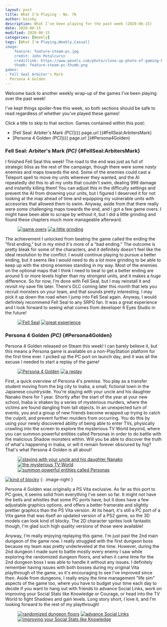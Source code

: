 ```yaml
---
layout: post
title: What I'm Playing - No. 76
author: bsinky
description: What I've been playing for the past week (2020-06-15)
date: 2020-06-15
modified: 2020-06-15
categories: [Weekly]
tags: [What I'm Playing,Weekly,Casual]
image:
    feature: feature-steam-pc.jpg
    credit: John Petalcurin
    creditlink: https://www.pexels.com/photo/close-up-photo-of-gaming-keyboard-2115257/
    thumb: feature-steam-pc-thumb.png
games:
- Fell Seal Arbiter's Mark
- Persona 4 Golden
---
```


Welcome back to another weekly wrap-up of the games I've been playing over the
past week!

I've kept things spoiler-free this week, so both sections should be safe to read
regardless of whether you've played these games!

Click a title to skip to that section. Games contained within this post:

 - [Fell Seal: Arbiter's Mark *(PC)*]({{ page.url }}#FellSeal:ArbitersMark)
 - [Persona 4 Golden *(PC)*]({{ page.url }}#Persona4Golden)

<!--more-->

### Fell Seal: Arbiter's Mark *(PC)*    {#FellSeal:ArbitersMark}

I finished Fell Seal this week! The road to the end was just as full of
strategic bliss as the rest of the campaign, though there were some *nasty*
enemies and maps towards the end. Some of the enemies could cast a Teleport
spell to move my units wherever they wanted, and the AI repeatedly did this to
all my units that couldn't swim, dealing 999 damage and instantly killing them!
You can adjust this in the difficulty settings and prevent the AI from drowning
your units, but I figured I deserved it for not looking at the map ahead of time
and equipping my vulnerable units with accesories that allowed them to swim.
Anyway, aside from that there really were some challenging maps towards the end,
and I got a few game overs. I might have been able to scrape by without it, but
I did a little grinding and found these chapters much more manageable afterward.

<figure class="half">
    <a href="https://i.imgur.com/SITsPWA.jpg"><img src="https://i.imgur.com/SITsPWAm.jpg" alt="game overs"/></a>
    <a href="https://i.imgur.com/0xbOQYl.jpg"><img src="https://i.imgur.com/0xbOQYlm.jpg" alt="a little grinding"/></a>
</figure>

The achievement I unlocked from beating the game called the ending the "first
ending," but in my mind it's more of a "bad ending." The outcome is pretty bleak
for some of the characters, and it definitely doesn't feel like the ideal
resolution to the conflict. I would continue playing to pursue a better ending,
but it seems like I would need to do a *lot* more grinding to be able to keep up
with the strong enemies standing in my way. Most of the enemies on the optional
maps that I think I need to beat to get a better ending are around 5 or more
levels higher than my strongest units, and it makes a *huge* difference. So for
now, I'm done with Fell Seal, but I may reinstall it and revisit my save file
later. There's DLC coming later this month that lets you recruit monsters on
your team, and that sounds pretty interesting. I may pick it up down the road
when I jump into Fell Seal again. Anyway, I would definitely recommend Fell Seal
to any SRPG fan. It was a great experience and I look forward to seeing what
comes from developer 6 Eyes Studio in the future!

<figure class="half">
    <a href="https://i.imgur.com/edsazwA.png"><img src="https://i.imgur.com/edsazwAm.png" alt="Fell Seal"/></a>
    <a href="https://i.imgur.com/CMEvDKX.png"><img src="https://i.imgur.com/CMEvDKXm.png" alt="great experience"/></a>
</figure>

### Persona 4 Golden *(PC)*    {#Persona4Golden}

Persona 4 Golden released on Steam this week! I can barely believe it, but this
means a Persona game is available on a non-PlayStation platform for the first
time ever. I picked up the PC port on launch day, and it was all the excuse I
needed to start a replay of the game!

<figure class="half">
    <a href="https://i.imgur.com/GhZqo02.jpg"><img src="https://i.imgur.com/GhZqo02m.jpg" alt="Persona 4 Golden"/></a>
    <a href="https://i.imgur.com/Jxi8umD.jpg"><img src="https://i.imgur.com/Jxi8umDm.jpg" alt="a replay"/></a>
</figure>

First, a quick overview of Persona 4's premise. You play as a transfer student
moving from the big city to Inaba, a small, fictional town in the Japanese
countryside. You're staying with your uncle and his daughter Nanako there for 1
year. Shortly after the start of the year at your new school, Inaba is shaken by
a series of mysterious murders, where the victims are found dangling from tall
objects. In an unexpected turn of events, you and a group of new friends become
wrapped up trying to catch the culprit, and prevent further murders from
occurring. You do this by using your newly discovered ability of being able to
enter TVs, physically crawling into the screen to explore the mysterious TV
World beyond, where you can summon powerful entities called Personas in order to
do battle with the malicious Shadow monsters within. Will you be able to
discover the truth of what's happening in Inaba, or will it remain forever
obscured by fog? That's what Persona 4 Golden is all about!

<figure class="third">
    <a href="https://i.imgur.com/UUfdZ6O.jpg"><img src="https://i.imgur.com/UUfdZ6Om.jpg" alt="staying with your uncle and his daughter Nanako"/></a>
    <a href="https://i.imgur.com/5eZQszS.jpg"><img src="https://i.imgur.com/5eZQszSm.jpg" alt="the mysterious TV World"/></a>
    <a href="https://i.imgur.com/ghm9smw.jpg"><img src="https://i.imgur.com/ghm9smwm.jpg" alt="summon powerful entities called Personas"/></a>
</figure>

[![kind of blocky](https://i.imgur.com/vz11Jr0m.jpg)](https://i.imgur.com/vz11Jr0.jpg)
{: .image-right }

Persona 4 Golden was originally a PS Vita exclusive. As far as this port to PC
goes, it seems solid from everything I've seen so far. It might not have the
bells and whistles that some PC ports have, but it does have a few adjustable
graphics options, and offers a better framerate and slightly prettier graphics
than the PS Vita version. At its heart, it's still a PC port of a Vita game that
was itself an updated version of a PS2 game, so the 3D models can look kind of
blocky. The 2D character sprites look fantastic though, I'm glad such high
quality versions of those were available!

Anyway, I'm really enjoying replaying this game. I'm just past the 2nd main
dungeon of the game now. I really struggled with the first dungeon boss because
my team was pretty underleveled at the time. However, during the 2nd dungeon I
made sure to battle mostly every enemy I saw while exploring the randomized
dungeon floors, and when it came time for the 2nd dungeon boss I was able to
handle it without any issues. I definitely remember having issues with both
bosses during my original Vita playthrough of the game, so it's encouraging to
see I've improved since then. Aside from dungeons, I really enjoy the time
management "life sim" aspects of the game too, where you have to budget your
time each day to decide if you want to hang out with friends to advance Social
Links, work on improving your Social Stats like Knowledge or Courage, or head
into the TV World to fight Shadows and gain levels. Long story short, I love it,
and I'm looking forward to the rest of my playthrough!

<figure class="third">
    <a href="https://i.imgur.com/iJ4lCNh.jpg"><img src="https://i.imgur.com/iJ4lCNhm.jpg" alt="randomized dungeon floors"/></a>
    <a href="https://i.imgur.com/RiRWVrA.jpg"><img src="https://i.imgur.com/RiRWVrAm.jpg" alt="advance Social Links"/></a>
    <a href="https://i.imgur.com/4pJFbTs.jpg"><img src="https://i.imgur.com/4pJFbTsm.jpg" alt="improving your Social Stats like Knowledge"/></a>
</figure>

